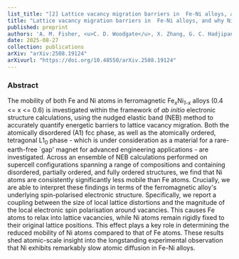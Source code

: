 ```yaml
---
list_title: "[2] Lattice vacancy migration barriers in  Fe-Ni alloys, and why Ni atoms diffuse slowly: An <i>ab initio</i> study"
title: "Lattice vacancy migration barriers in  Fe-Ni alloys, and why Ni atoms diffuse slowly: An <i>ab initio</i> study"
published: preprint
authors: 'A. M. Fisher, <u>C. D. Woodgate</u>, X. Zhang, G. C. Hadjipanayis, L. H. Lewis, J. B. Staunton'
date: 2025-08-27
collection: publications
arXiv: "arXiv:2508.19124"
arXivurl: "https://doi.org/10.48550/arXiv.2508.19124"
---
```


<h3>Abstract</h3>
The mobility of both Fe and Ni atoms in ferromagnetic Fe<sub><i>x</i></sub>Ni<sub><i>1-x</i></sub> alloys (0.4 <= x <= 0.6) is investigated within the framework of <i>ab initio</i> electronic structure calculations, using the nudged elastic band (NEB) method to accurately quantify energetic barriers to lattice vacancy migration. Both the atomically disordered (A1) fcc phase, as well as the atomically ordered, tetragonal L1<sub>0</sub> phase - which is under consideration as a material for a rare-earth-free `gap' magnet for advanced engineering applications - are investigated. Across an ensemble of NEB calculations performed on supercell configurations spanning a range of compositions and containing disordered, partially ordered, and fully ordered structures, we find that Ni atoms are consistently significantly less mobile than Fe atoms. Crucially, we are able to interpret these findings in terms of the ferromagnetic alloy's underlying spin-polarised electronic structure. Specifically, we report a coupling between the size of local lattice distortions and the magnitude of the local electronic spin polarisation around vacancies. This causes Fe atoms to relax into lattice vacancies, while Ni atoms remain rigidly fixed to their original lattice positions. This effect plays a key role in determining the reduced mobility of Ni atoms compared to that of Fe atoms. These results shed atomic-scale insight into the longstanding experimental observation that Ni exhibits remarkably slow atomic diffusion in Fe-Ni alloys.
